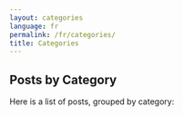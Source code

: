 ```yaml
---
layout: categories
language: fr
permalink: /fr/categories/
title: Categories
---
```

## Posts by Category
Here is a list of posts, grouped by category:
